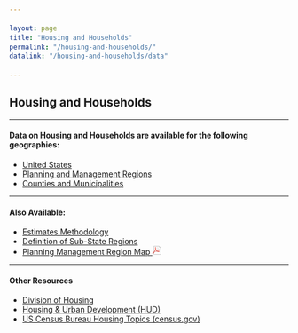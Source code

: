 ```yaml
---

layout: page
title: "Housing and Households"
permalink: "/housing-and-households/"
datalink: "/housing-and-households/data"

---
```


## Housing and Households

- - -

#### Data on Housing and Households are available for the following geographies:

- [United States](/housing-and-households/united-states#united-states)
- [Planning and Management Regions](/housing-and-households/planning-and-management-regions#planning-and-management-regions)
- [Counties and Municipalities](/housing-and-households/counties-and-municipalities#counties-and-municipalities) 

- - -

#### Also Available:

- [Estimates Methodology](https://drive.google.com/file/d/0B0m67XbcqVYRSl9pcU9Sek9aQzA/view?usp=sharing)
- [Definition of Sub-State Regions](https://drive.google.com/file/d/0B0m67XbcqVYRMDUyMTRoRkdEVzg/view?usp=sharing)
- [Planning Management Region Map ![pdf](/images/page_white_acrobat.png 'download pdf file')](https://storage.googleapis.com/maps-static/PlanningManagement8x11.pdf)

- - -

#### Other Resources

- [Division of Housing](https://www.colorado.gov/pacific/dola/division-housing)
- [Housing & Urban Development (HUD)](http://www.huduser.org/portal/)
- [US Census Bureau Housing Topics (census.gov)](http://www.census.gov/housing/)
